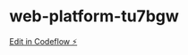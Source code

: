 # web-platform-tu7bgw

[Edit in Codeflow ⚡️](https://stackblitz.com/~/github.com/janhavichauhan/web-platform-tu7bgw)